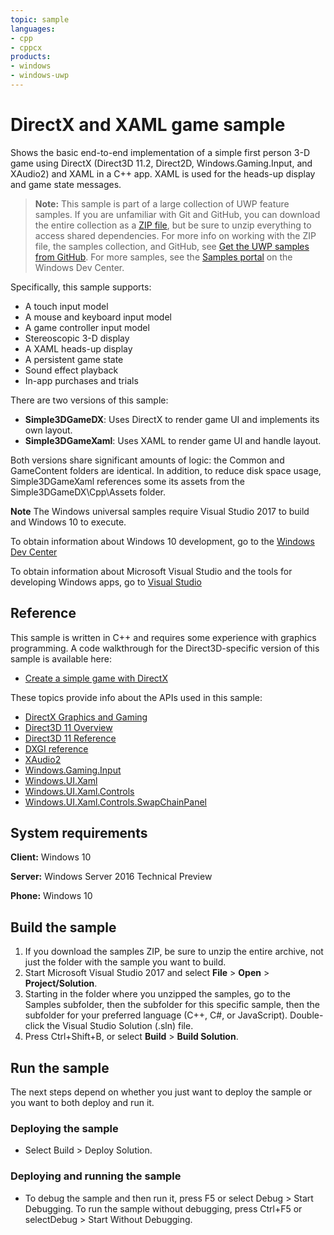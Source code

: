 ```yaml
---
topic: sample
languages:
- cpp
- cppcx
products:
- windows
- windows-uwp
---
```


<!---
  category: Gaming
  samplefwlink: http://go.microsoft.com/fwlink/p/?LinkId=620599
--->

# DirectX and XAML game sample

Shows the basic end-to-end implementation of a simple first person 3-D game using DirectX (Direct3D 11.2, Direct2D, Windows.Gaming.Input, and XAudio2) 
and XAML in a C++ app. XAML is used for the heads-up display and game state messages.

> **Note:** This sample is part of a large collection of UWP feature samples. 
> If you are unfamiliar with Git and GitHub, you can download the entire collection as a 
> [ZIP file](https://github.com/Microsoft/Windows-universal-samples/archive/master.zip), but be 
> sure to unzip everything to access shared dependencies. For more info on working with the ZIP file, 
> the samples collection, and GitHub, see [Get the UWP samples from GitHub](https://aka.ms/ovu2uq). 
> For more samples, see the [Samples portal](https://aka.ms/winsamples) on the Windows Dev Center. 

Specifically, this sample supports:

- A touch input model
- A mouse and keyboard input model
- A game controller input model
- Stereoscopic 3-D display
- A XAML heads-up display
- A persistent game state
- Sound effect playback
- In-app purchases and trials

There are two versions of this sample:

- **Simple3DGameDX**: Uses DirectX to render game UI and implements its own layout.
- **Simple3DGameXaml**: Uses XAML to render game UI and handle layout.

Both versions share significant amounts of logic: the Common and GameContent folders are identical. In addition, to reduce disk space usage, Simple3DGameXaml references some its assets from the Simple3DGameDX\Cpp\Assets folder.

**Note** The Windows universal samples require Visual Studio 2017 to build and Windows 10 to execute.
 
To obtain information about Windows 10 development, go to the [Windows Dev Center](http://go.microsoft.com/fwlink/?LinkID=532421)

To obtain information about Microsoft Visual Studio and the tools for developing Windows apps, go to [Visual Studio](http://go.microsoft.com/fwlink/?LinkID=532422)

## Reference

This sample is written in C++ and requires some experience with graphics programming. A code walkthrough for the Direct3D-specific version of this sample is available here:

- [Create a simple  game with DirectX](https://msdn.microsoft.com/library/windows/apps/mt210793)

These topics provide info about the APIs used in this sample:

- [DirectX Graphics and Gaming](http://msdn.microsoft.com/library/windows/apps/ee663274)
- [Direct3D 11 Overview](http://msdn.microsoft.com/library/windows/apps/ff476345)
- [Direct3D 11 Reference](http://msdn.microsoft.com/library/windows/apps/ff476147)
- [DXGI reference](http://msdn.microsoft.com/library/windows/apps/bb205169)
- [XAudio2](http://msdn.microsoft.com/library/windows/apps/hh405049)
- [Windows.Gaming.Input](http://msdn.microsoft.com/library/windows/apps/windows.gaming.input)
- [Windows.UI.Xaml](http://msdn.microsoft.com/library/windows/apps/br209045)
- [Windows.UI.Xaml.Controls](http://msdn.microsoft.com/library/windows/apps/br227716)
- [Windows.UI.Xaml.Controls.SwapChainPanel](http://msdn.microsoft.com/library/windows/apps/windows.ui.xaml.controls.swapchainpanel)

## System requirements

**Client:** Windows 10

**Server:** Windows Server 2016 Technical Preview

**Phone:** Windows 10

## Build the sample

1. If you download the samples ZIP, be sure to unzip the entire archive, not just the folder with the sample you want to build. 
2. Start Microsoft Visual Studio 2017 and select **File** \> **Open** \> **Project/Solution**.
3. Starting in the folder where you unzipped the samples, go to the Samples subfolder, then the subfolder for this specific sample, then the subfolder for your preferred language (C++, C#, or JavaScript). Double-click the Visual Studio Solution (.sln) file.
4. Press Ctrl+Shift+B, or select **Build** \> **Build Solution**.

## Run the sample

The next steps depend on whether you just want to deploy the sample or you want to both deploy and run it.

### Deploying the sample

- Select Build > Deploy Solution. 

### Deploying and running the sample

- To debug the sample and then run it, press F5 or select Debug >  Start Debugging. To run the sample without debugging, press Ctrl+F5 or selectDebug > Start Without Debugging. 